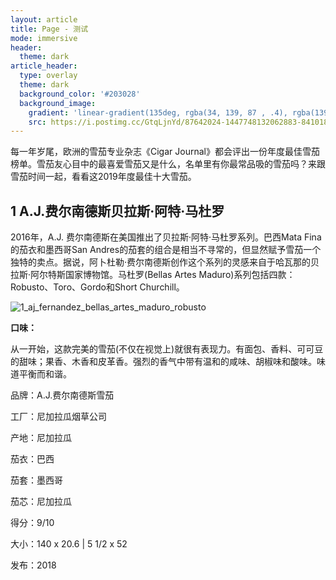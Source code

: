 ```yaml
---
layout: article
title: Page - 测试
mode: immersive
header:
  theme: dark
article_header:
  type: overlay
  theme: dark
  background_color: '#203028'
  background_image:
    gradient: 'linear-gradient(135deg, rgba(34, 139, 87 , .4), rgba(139, 34, 139, .4))'
    src: https://i.postimg.cc/GtqLjnYd/87642024-1447748132062883-8410183039358094110-n.jpg
---
```

每一年岁尾，欧洲的雪茄专业杂志《Cigar Journal》都会评出一份年度最佳雪茄榜单。雪茄友心目中的最喜爱雪茄又是什么，名单里有你最常品吸的雪茄吗？来跟雪茄时间一起，看看这2019年度最佳十大雪茄。

## 1 A.J.费尔南德斯贝拉斯·阿特·马杜罗  

2016年，A.J. 费尔南德斯在美国推出了贝拉斯·阿特·马杜罗系列。巴西Mata Fina的茄衣和墨西哥San Andres的茄套的组合是相当不寻常的，但显然赋予雪茄一个独特的卖点。据说，阿卜杜勒·费尔南德斯创作这个系列的灵感来自于哈瓦那的贝拉斯·阿尔特斯国家博物馆。马杜罗(Bellas Artes Maduro)系列包括四款：Robusto、Toro、Gordo和Short Churchill。

![1_aj_fernandez_bellas_artes_maduro_robusto](http://www.timecigar.com/pub/media/wysiwyg/1_aj_fernandez_bellas_artes_maduro_robusto_2310_2_19_DSC0662.gif)

**口味：**

从一开始，这款完美的雪茄(不仅在视觉上)就很有表现力。有面包、香料、可可豆的甜味；果香、木香和皮革香。强烈的香气中带有温和的咸味、胡椒味和酸味。味道平衡而和谐。

品牌：A.J.费尔南德斯雪茄

工厂：尼加拉瓜烟草公司

产地：尼加拉瓜

茄衣：巴西

茄套：墨西哥

茄芯：尼加拉瓜

得分：9/10

大小：140 x 20.6 | 5 1/2 x 52

发布：2018
